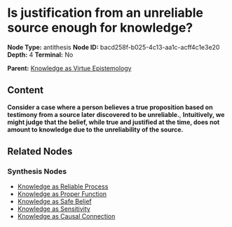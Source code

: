 # Is justification from an unreliable source enough for knowledge?

**Node Type:** antithesis
**Node ID:** bacd258f-b025-4c13-aa1c-acff4c1e3e20
**Depth:** 4
**Terminal:** No

**Parent:** [Knowledge as Virtue Epistemology](knowledge-as-virtue-epistemology-synthesis-02df61d2-9c7e-4ff7-b545-6d28025dd3a5.md)

## Content

**Consider a case where a person believes a true proposition based on testimony from a source later discovered to be unreliable.**, **Intuitively, we might judge that the belief, while true and justified at the time, does not amount to knowledge due to the unreliability of the source.**

## Related Nodes

### Synthesis Nodes

- [Knowledge as Reliable Process](knowledge-as-reliable-process-synthesis-6912de7b-85ad-405f-b284-50e3ef4bb1d3.md)
- [Knowledge as Proper Function](knowledge-as-proper-function-synthesis-af6672f7-3f63-4c6d-8436-34074b4eb4da.md)
- [Knowledge as Safe Belief](knowledge-as-safe-belief-synthesis-dcef5cec-dddc-4149-9b03-eb310e73f7c3.md)
- [Knowledge as Sensitivity](knowledge-as-sensitivity-synthesis-867fc86f-fee6-481b-9411-2c01da11b60f.md)
- [Knowledge as Causal Connection](knowledge-as-causal-connection-synthesis-30911781-3e6f-4165-91e8-f82fb0fd4e82.md)
